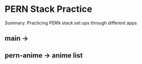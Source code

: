 # PERN Stack Practice

Summary: Practicing PERN stack set ups through different apps

## main ->

## pern-anime -> anime list
